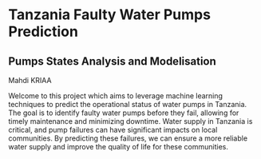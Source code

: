 # Tanzania Faulty Water Pumps Prediction

## Pumps States Analysis and Modelisation 

Mahdi KRIAA

Welcome to this project which aims to leverage machine learning techniques to predict the operational status of water pumps in Tanzania. The goal is to identify faulty water pumps before they fail, allowing for timely maintenance and minimizing downtime. Water supply in Tanzania is critical, and pump failures can have significant impacts on local communities. By predicting these failures, we can ensure a more reliable water supply and improve the quality of life for these communities.
